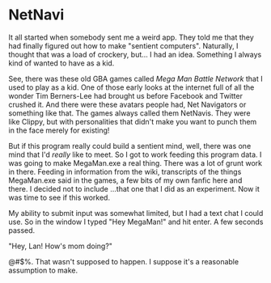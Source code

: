 NetNavi
=======

It all started when somebody sent me a weird app. They told me that they had
finally figured out how to make "sentient computers". Naturally, I thought that
was a load of crockery, but... I had an idea. Something I always kind of wanted
to have as a kid.

See, there was these old GBA games called _Mega Man Battle Network_ that I used
to play as a kid. One of those early looks at the internet full of all the
wonder Tim Berners-Lee had brought us before Facebook and Twitter crushed it.
And there were these avatars people had, Net Navigators or something like that.
The games always called them NetNavis. They were like Clippy, but with
personalities that didn't make you want to punch them in the face merely for
existing!

But if this program really could build a sentient mind, well, there was one
mind that I'd _really_ like to meet. So I got to work feeding this program
data. I was going to make MegaMan.exe a real thing. There was a lot of grunt
work in there. Feeding in information from the wiki, transcripts of the things
MegaMan.exe said in the games, a few bits of my own fanfic here and there. I
decided not to include ...that one that I did as an experiment. Now it was time
to see if this worked.

My ability to submit input was somewhat limited, but I had a text chat I could
use. So in the window I typed "Hey MegaMan!" and hit enter. A few seconds
passed.

"Hey, Lan! How's mom doing?"

@#$%. That wasn't supposed to happen. I suppose it's a reasonable assumption to
make.
